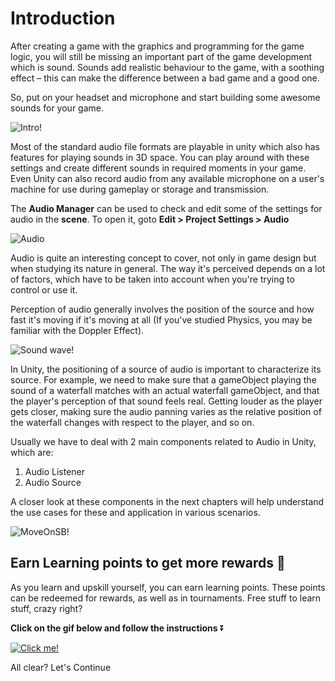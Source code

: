 # Introduction

After creating a game with the graphics and programming for the game logic, you will still be missing an important part of the game development which is sound. Sounds add realistic behaviour to the game, with a soothing effect – this can make the difference between a bad game and a good one. 

So, put on your headset and microphone and start building some awesome sounds for your game.

![Intro!](https://media.giphy.com/media/LU0EPR6tWaNREI35hU/giphy.gif)

Most of the standard audio file formats are playable in unity which also has features for playing sounds in 3D space. You can play around with these settings and create different sounds in required moments in your game. Even Unity can also record audio from any available microphone on a user's machine for use during gameplay or storage and transmission.

The **Audio Manager** can be used to check and edit some of the settings for audio in the **scene**. To open it, goto **Edit > Project Settings > Audio**

![Audio](https://user-images.githubusercontent.com/44625252/152986137-740da521-9919-4153-ab2b-d3be8ab8599b.png)

Audio is quite an interesting concept to cover, not only in game design but when studying its nature in general. The way it's perceived depends on a lot of factors, which have to be taken into account when you're trying to control or use it.

Perception of audio generally involves the position of the source and how fast it's moving if it's moving at all (If you've studied Physics, you may be familiar with the Doppler Effect).

![Sound wave!](https://media.giphy.com/media/pv9vqIFuUD44TdnR73/giphy.gif)

In Unity, the positioning of a source of audio is important to characterize its source. For example, we need to make sure that a gameObject playing the sound of a waterfall matches with an actual waterfall gameObject, and that the player's perception of that sound feels real. Getting louder as the player gets closer, making sure the audio panning varies as the relative position of the waterfall changes with respect to the player, and so on.

Usually we have to deal with 2 main components related to Audio in Unity, which are:

1. Audio Listener
2. Audio Source


A closer look at these components in the next chapters will help understand the use cases for these and application in various scenarios. 

![MoveOnSB!](https://media.giphy.com/media/mgStALXN5ImLS/giphy.gif)

## Earn Learning points to get more rewards 🎁

As you learn and upskill yourself, you can earn learning points. These points can be redeemed for rewards, as well as in tournaments. Free stuff to learn stuff, crazy right?

**Click on the gif below and follow the instructions** ⏬

[![Click me!](https://media.giphy.com/media/zz1v8vjwQwTja/giphy.gif)](https://academy.outscal.com/welcome/build-in-public/assignments)


All clear? Let's Continue
